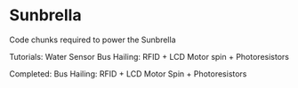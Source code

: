 # Sunbrella
Code chunks required to power the Sunbrella

Tutorials:
Water Sensor
Bus Hailing: RFID + LCD
Motor spin + Photoresistors


Completed:
Bus Hailing: RFID + LCD
Motor Spin + Photoresistors
